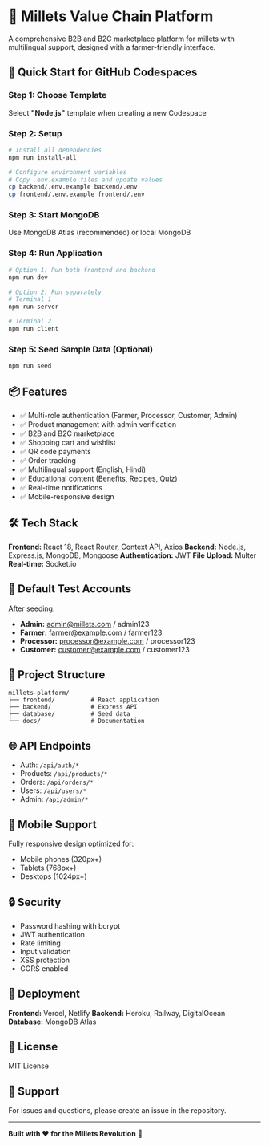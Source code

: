 # 🌾 Millets Value Chain Platform

A comprehensive B2B and B2C marketplace platform for millets with multilingual support, designed with a farmer-friendly interface.

## 🚀 Quick Start for GitHub Codespaces

### Step 1: Choose Template
Select **"Node.js"** template when creating a new Codespace

### Step 2: Setup
```bash
# Install all dependencies
npm run install-all

# Configure environment variables
# Copy .env.example files and update values
cp backend/.env.example backend/.env
cp frontend/.env.example frontend/.env
```

### Step 3: Start MongoDB
Use MongoDB Atlas (recommended) or local MongoDB

### Step 4: Run Application
```bash
# Option 1: Run both frontend and backend
npm run dev

# Option 2: Run separately
# Terminal 1
npm run server

# Terminal 2
npm run client
```

### Step 5: Seed Sample Data (Optional)
```bash
npm run seed
```

## 📦 Features

- ✅ Multi-role authentication (Farmer, Processor, Customer, Admin)
- ✅ Product management with admin verification
- ✅ B2B and B2C marketplace
- ✅ Shopping cart and wishlist
- ✅ QR code payments
- ✅ Order tracking
- ✅ Multilingual support (English, Hindi)
- ✅ Educational content (Benefits, Recipes, Quiz)
- ✅ Real-time notifications
- ✅ Mobile-responsive design

## 🛠️ Tech Stack

**Frontend:** React 18, React Router, Context API, Axios
**Backend:** Node.js, Express.js, MongoDB, Mongoose
**Authentication:** JWT
**File Upload:** Multer
**Real-time:** Socket.io

## 📝 Default Test Accounts

After seeding:
- **Admin:** admin@millets.com / admin123
- **Farmer:** farmer@example.com / farmer123
- **Processor:** processor@example.com / processor123
- **Customer:** customer@example.com / customer123

## 📂 Project Structure
```
millets-platform/
├── frontend/          # React application
├── backend/           # Express API
├── database/          # Seed data
└── docs/              # Documentation
```

## 🌐 API Endpoints

- Auth: `/api/auth/*`
- Products: `/api/products/*`
- Orders: `/api/orders/*`
- Users: `/api/users/*`
- Admin: `/api/admin/*`

## 📱 Mobile Support

Fully responsive design optimized for:
- Mobile phones (320px+)
- Tablets (768px+)
- Desktops (1024px+)

## 🔒 Security

- Password hashing with bcrypt
- JWT authentication
- Rate limiting
- Input validation
- XSS protection
- CORS enabled

## 🚢 Deployment

**Frontend:** Vercel, Netlify
**Backend:** Heroku, Railway, DigitalOcean
**Database:** MongoDB Atlas

## 📄 License

MIT License

## 🙏 Support

For issues and questions, please create an issue in the repository.

---

**Built with ❤️ for the Millets Revolution** 🌾